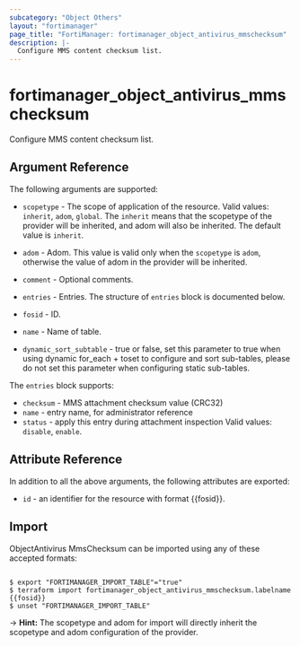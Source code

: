 ```yaml
---
subcategory: "Object Others"
layout: "fortimanager"
page_title: "FortiManager: fortimanager_object_antivirus_mmschecksum"
description: |-
  Configure MMS content checksum list.
---
```


# fortimanager_object_antivirus_mmschecksum
Configure MMS content checksum list.

## Argument Reference


The following arguments are supported:

* `scopetype` - The scope of application of the resource. Valid values: `inherit`, `adom`, `global`. The `inherit` means that the scopetype of the provider will be inherited, and adom will also be inherited. The default value is `inherit`.
* `adom` - Adom. This value is valid only when the `scopetype` is `adom`, otherwise the value of adom in the provider will be inherited.

* `comment` - Optional comments.
* `entries` - Entries. The structure of `entries` block is documented below.
* `fosid` - ID.
* `name` - Name of table.
* `dynamic_sort_subtable` - true or false, set this parameter to true when using dynamic for_each + toset to configure and sort sub-tables, please do not set this parameter when configuring static sub-tables.

The `entries` block supports:

* `checksum` - MMS attachment checksum value (CRC32)
* `name` - entry name, for administrator reference
* `status` - apply this entry during attachment inspection Valid values: `disable`, `enable`.



## Attribute Reference

In addition to all the above arguments, the following attributes are exported:
* `id` - an identifier for the resource with format {{fosid}}.

## Import

ObjectAntivirus MmsChecksum can be imported using any of these accepted formats:
```

$ export "FORTIMANAGER_IMPORT_TABLE"="true"
$ terraform import fortimanager_object_antivirus_mmschecksum.labelname {{fosid}}
$ unset "FORTIMANAGER_IMPORT_TABLE"
```
-> **Hint:** The scopetype and adom for import will directly inherit the scopetype and adom configuration of the provider.
